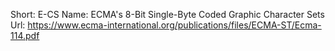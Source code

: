 Short: E-CS
Name: ECMA's 8-Bit Single-Byte Coded Graphic Character Sets
Url: https://www.ecma-international.org/publications/files/ECMA-ST/Ecma-114.pdf
